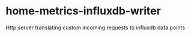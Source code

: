 # home-metrics-influxdb-writer
Http server translating custom incoming requests to influxdb data points
